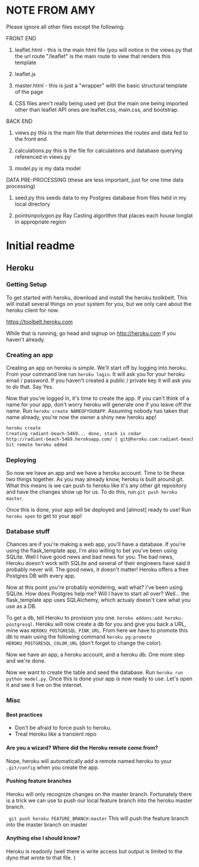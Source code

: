 # NOTE FROM AMY

Please ignore all other files except the following:

FRONT END

1. leaflet.html - this is the main html file (you will notice in the views.py that the url route "/leaflet" is the main route to view that renders this template

2. leaflet.js

3. master.html - this is just a "wrapper" with the basic structural template of the page

4. CSS files aren't really being used yet (but the main one being imported other than leaflet API ones are leaflet.css, main.css, and bootstrap.

BACK END

1. views.py this is the main file that determines the routes and data fed to the front end

2. calculations.py this is the file for calculations and database querying referenced in views.py

3. model.py is my data model


DATA PRE-PROCESSING (these are less important, just for one time data processing)

1. seed.py this seeds data to my Postgres database from files held in my local directory

2. pointsinpolygon.py Ray Casting algorithm that places each house longlat in appropriate region


# Initial readme



## Heroku

### Getting Setup

To get started with heroku, download and install the heroku toolkbelt. This will install several things on your system for you, but we only care about the heroku client for now.

https://toolbelt.heroku.com

While that is running, go head and signup on  http://heroku.com if you haven't already.

### Creating an app

Creating an app on heroku is simple.  We'll start off by logging into heroku. From your command line run `heroku login`. It will ask you for your heroku email / password. If you haven't created a public / private key it will ask you to do that. Say Yes.


Now that you're logged in, it's time to create the app. If you can't think of a name for your app, don't worry heroku will generate one if you leave off the name. Run `heroku create NAMEOFYOURAPP`. Assuming nobody has taken that name already, you're now the owner a shiny new heroku app!

````bash
heroku create
Creating radiant-beach-5469... done, stack is cedar
http://radiant-beach-5469.herokuapp.com/ | git@heroku.com:radiant-beach-5469.git
Git remote heroku added
````


### Deploying

So now we have an app and we have a heroku account. Time to tie these two things together. As you may already know, heroku is built around git. What this means is we can push to heroku like it's any other git repository and have the changes show up for us. To do this, run `git push heroku master`.

Once this is done, your app will be deployed and [almost] ready to use! Run `heroku open` to get to your app!

### Database stuff
Chances are if you're making a web app, you'll have a database. If you're using the flask_template app, I'm also willing to bet you've been using SQLite. Well I have good news and bad news for you.  The bad news, Heroku doesn't work with SQLite and several of their engineers have said it probably never will. The good news, it doesn't matter! Heroku offers a free Postgres DB with every app.

Now at this point you're probably wondering, wait what? I've been using SQLite. How does Postgres help me? Will I have to start all over? Well... the flask_template app uses SQLAlchemy, which actualy doesn't care what you use as a DB.

To get a db, tell Heroku to provision you one. `heroku addons:add heroku-postgresql`. Heroku will now create a db for you and give you back a URL, mine was `HEROKU_POSTGRESQL_PINK_URL`. From here we have to promote this db to main using the following command `heroku pg:promote HEROKU_POSTGRESQL_COLOR_URL` (don't forget to change the color).

Now we have an app, a heroku account, and a heroku db. One more step and we're done.

Now we want to create the table and seed the database. Run `heroku run python model.py`. Once this is done your app is now ready to use. Let's open it and see it live on the internet.

### Misc

#### Best practices

- Don't be afraid to force push to heroku. 
- Treat Heroku like a transient repo

#### Are you a wizard? Where did the Heroku remote come from?

Nope, heroku will automatically add a remote named heroku to your `.git/config` when you create the app.

#### Pushing feature branches

Heroku will only recognize changes on the master branch. Fortunately there is a trick we can use to push our local feature branch into the heroku master branch.

` git push heroku FEATURE_BRANCH:master` This will push the feature branch into the master branch on master


#### Anything else I should know?

Heroku is readonly (well there is write access but output is limited to the dyno that wrote to that file. )

